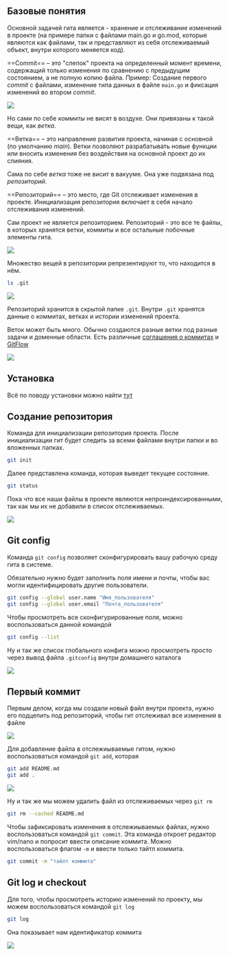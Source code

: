 
## Базовые понятия

Основной задачей гита является - хранение и отслеживание изменений в проекте (на примере папки с файлами main.go и go.mod, которые являются как файлами, так и представляют из себя отслеживаемый объект, внутри которого меняется код).

==Commit== – это "слепок" проекта на определенный момент времени, содержащий только изменения по сравнению с предыдущим состоянием, а не полную копию файла.
Пример: Создание первого *commit* с файлами, изменение типа данных в файле `main.go` и фиксация изменений во втором *commit*.

![](_png/Pasted%20image%2020240828193704.png)

Но сами по себе *коммиты* не висят в воздухе. Они привязаны к такой вещи, как *ветка*.

==Ветка== – это направление развития проекта, начиная с основной (по умолчанию *main*).
Ветки позволяют разрабатывать новые функции или вносить изменения без воздействия на основной проект до их слияния.

Сама по себе *ветка* тоже не висит в вакууме. Она уже подвязана под *репозиторий*.

==Репозиторий== – это место, где Git отслеживает изменения в проекте. Инициализация репозитория включает в себя начало отслеживания изменений.

Сам проект не является репозиторием. Репозиторий - это все те файлы, в которых хранятся ветки, коммиты и все остальные побочные элементы гита.

![](_png/Pasted%20image%2020240828194456.png)

Множество вещей в репозитории репрезентируют то, что находится в нём.

```bash
ls .git
```

![](_png/Pasted%20image%2020240828205237.png)

Репозиторий хранится в скрытой папке `.git`. Внутри `.git` хранятся данные о коммитах, ветках и истории изменений проекта.

Веток может быть много. Обычно создаются разные ветки под разные задачи и доменные области. Есть различные [соглашения о коммитах](../Соглашение%20о%20коммитах%201.0.0.md) и [GitFlow](../GitFlow.md)

![](_png/Pasted%20image%2020240828194508.png)

## Установка

Всё по поводу установки можно найти [тут](https://git-scm.com/book/en/v2/Getting-Started-Installing-Git)

## Создание репозитория

Команда для инициализации репозитория проекта. После инициализации гит будет следить за всеми файлами внутри папки и во вложенных папках.

```bash
git init
```

Далее представлена команда, которая выведет текущее состояние.

```bash
git status
```

Пока что все наши файлы в проекте являются непроиндексированными, так как мы их не добавили в список отслеживаемых.

![](_png/Pasted%20image%2020240829123203.png)

## Git config

Команда `git config` позволяет сконфигурировать вашу рабочую среду гита в системе.

Обязательно нужно будет заполнить поля имени и почты, чтобы вас могли идентифицировать другие пользователи.

```bash
git config --global user.name "Имя_пользователя"
git config --global user.email "Почта_пользователя"
```

Чтобы просмотреть все сконфигурированные поля, можно воспользоваться данной командой

```bash
git config --list
```

Ну и так же список глобального конфига можно просмотреть просто через вывод файла `.gitconfig` внутри домашнего каталога

![](_png/Pasted%20image%2020240829155400.png)

## Первый коммит

Первым делом, когда мы создали новый файл внутри проекта, нужно его подцепить под репозиторий, чтобы гит отслеживал все изменения в файле

![](_png/Pasted%20image%2020240829162551.png)

Для добавление файла в отслежиываемые гитом, нужно воспользоваться командой `git add`, которая 

```bash
git add README.md
git add .
```

![](_png/Pasted%20image%2020240829163143.png)

Ну и так же мы можем удалить файл из отслеживаемых через `git rm`

```bash
git rm --cached README.md
```

Чтобы зафиксировать изменения в отслежиываемых файлах, нужно воспользоваться командой `git commit`. Эта команда откроет редактор vim/nano и попросит ввести описание коммита. Можно воспользоваться флагом `-m` и ввести только тайтл коммита.

```bash
git commit -m "тайлт коммита"
```

## Git log и checkout

Для того, чтобы просмотреть историю изменений по проекту, мы можем воспользоваться командой `git log`

```bash
git log
```

Она показывает нам идентификатор коммита

![](_png/Pasted%20image%2020240829164549.png)



